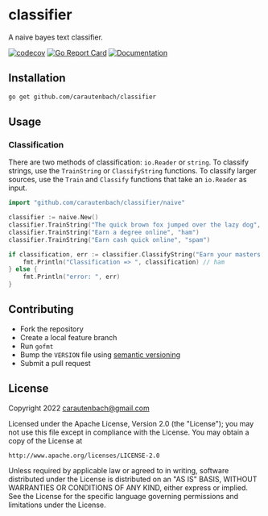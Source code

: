 # classifier

A naive bayes text classifier.

[![codecov](https://codecov.io/gh/carautenbach/classifier/branch/master/graph/badge.svg)](https://codecov.io/gh/carautenbach/classifier)
[![Go Report Card](https://goreportcard.com/badge/github.com/carautenbach/classifier)](https://goreportcard.com/report/github.com/carautenbach/classifier)
[![Documentation](https://godoc.org/github.com/carautenbach/classifier?status.svg)](http://godoc.org/github.com/carautenbach/classifier)

## Installation

```bash
go get github.com/carautenbach/classifier
```

## Usage

### Classification

There are two methods of classification: `io.Reader` or `string`. To classify strings, use the `TrainString` or `ClassifyString` functions. To classify larger sources, use the `Train` and `Classify` functions that take an `io.Reader` as input.

```go
import "github.com/carautenbach/classifier/naive"

classifier := naive.New()
classifier.TrainString("The quick brown fox jumped over the lazy dog", "ham")
classifier.TrainString("Earn a degree online", "ham")
classifier.TrainString("Earn cash quick online", "spam")

if classification, err := classifier.ClassifyString("Earn your masters degree online"); err == nil {
    fmt.Println("Classification => ", classification) // ham
} else {
    fmt.Println("error: ", err)
}
```

## Contributing

- Fork the repository
- Create a local feature branch
- Run `gofmt`
- Bump the `VERSION` file using [semantic versioning](https://semver.org/)
- Submit a pull request

## License

Copyright 2022 carautenbach@gmail.com

Licensed under the Apache License, Version 2.0 (the "License");
you may not use this file except in compliance with the License.
You may obtain a copy of the License at

    http://www.apache.org/licenses/LICENSE-2.0

Unless required by applicable law or agreed to in writing, software
distributed under the License is distributed on an "AS IS" BASIS,
WITHOUT WARRANTIES OR CONDITIONS OF ANY KIND, either express or implied.
See the License for the specific language governing permissions and
limitations under the License.
